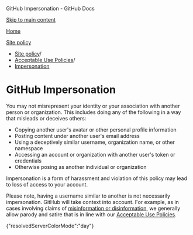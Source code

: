 GitHub Impersonation - GitHub Docs

[Skip to main content](#main-content)

[Home](/pt)

[Site policy](/pt/site-policy)

* [Site policy](/pt/site-policy)/
* [Acceptable Use Policies](/pt/site-policy/acceptable-use-policies)/
* [Impersonation](/pt/site-policy/acceptable-use-policies/github-impersonation)

GitHub Impersonation
==========

You may not misrepresent your identity or your association with another person or organization. This includes doing any of the following in a way that misleads or deceives others:

* Copying another user's avatar or other personal profile information
* Posting content under another user's email address
* Using a deceptively similar username, organization name, or other namespace
* Accessing an account or organization with another user's token or credentials
* Otherwise posing as another individual or organization

Impersonation is a form of harassment and violation of this policy may lead to loss of access to your account.

Please note, having a username similar to another is not necessarily impersonation. GitHub will take context into account. For example, as in cases involving claims of [misinformation or disinformation](/pt/site-policy/acceptable-use-policies/github-misinformation-and-disinformation), we generally allow parody and satire that is in line with our [Acceptable Use Policies](/pt/site-policy/acceptable-use-policies/github-acceptable-use-policies).

{"resolvedServerColorMode":"day"}
